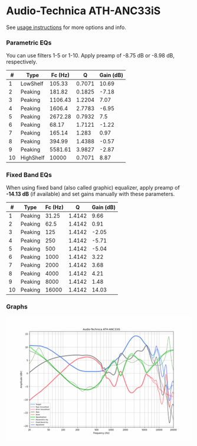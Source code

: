 # Audio-Technica ATH-ANC33iS
See [usage instructions](https://github.com/jaakkopasanen/AutoEq#usage) for more options and info.

### Parametric EQs
You can use filters 1-5 or 1-10. Apply preamp of -8.75 dB or -8.98 dB, respectively.

|   # | Type      |   Fc (Hz) |      Q |   Gain (dB) |
|-----|-----------|-----------|--------|-------------|
|   1 | LowShelf  |    105.33 | 0.7071 |       10.69 |
|   2 | Peaking   |    181.82 | 0.1825 |       -7.18 |
|   3 | Peaking   |   1106.43 | 1.2204 |        7.07 |
|   4 | Peaking   |   1606.4  | 2.7783 |       -6.95 |
|   5 | Peaking   |   2672.28 | 0.7932 |        7.5  |
|   6 | Peaking   |     68.17 | 1.7121 |       -1.22 |
|   7 | Peaking   |    165.14 | 1.283  |        0.97 |
|   8 | Peaking   |    394.99 | 1.4388 |       -0.57 |
|   9 | Peaking   |   5581.61 | 3.9827 |       -2.87 |
|  10 | HighShelf |  10000    | 0.7071 |        8.87 |

### Fixed Band EQs
When using fixed band (also called graphic) equalizer, apply preamp of **-14.13 dB** (if available) and set gains manually with these parameters.

|   # | Type    |   Fc (Hz) |      Q |   Gain (dB) |
|-----|---------|-----------|--------|-------------|
|   1 | Peaking |     31.25 | 1.4142 |        9.66 |
|   2 | Peaking |     62.5  | 1.4142 |        0.91 |
|   3 | Peaking |    125    | 1.4142 |       -2.05 |
|   4 | Peaking |    250    | 1.4142 |       -5.71 |
|   5 | Peaking |    500    | 1.4142 |       -5.04 |
|   6 | Peaking |   1000    | 1.4142 |        3.22 |
|   7 | Peaking |   2000    | 1.4142 |        3.68 |
|   8 | Peaking |   4000    | 1.4142 |        4.21 |
|   9 | Peaking |   8000    | 1.4142 |        1.48 |
|  10 | Peaking |  16000    | 1.4142 |       14.03 |

### Graphs
![](./Audio-Technica%20ATH-ANC33iS.png)

